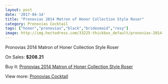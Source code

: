 ```yaml
---
layout: post
date: '2017-04-14'
title: "Pronovias 2014 Matron of Honer Collection Style Roser"
category: Pronovias Cocktail
tags: ["honer","pronovias","black","bridesmaid","rosy"]
image: http://img.hectodress.com/33225-thickbox_default/pronovias-2014-matron-of-honer-collection-style-roser.jpg
---
```

Pronovias 2014 Matron of Honer Collection Style Roser

On Sales: **$208.21**
<a href="https://www.hectodress.com/pronovias-cocktail/15318-pronovias-2014-matron-of-honer-collection-style-roser.html"><amp-img layout="responsive" width="600" height="600" src="//img.hectodress.com/33225-thickbox_default/pronovias-2014-matron-of-honer-collection-style-roser.jpg" alt="Pronovias 2014 Matron of Honer Collection Style Roser 0" /></a>

Buy it: [Pronovias 2014 Matron of Honer Collection Style Roser](https://www.hectodress.com/pronovias-cocktail/15318-pronovias-2014-matron-of-honer-collection-style-roser.html "Pronovias 2014 Matron of Honer Collection Style Roser")

View more: [Pronovias Cocktail](https://www.hectodress.com/274-pronovias-cocktail "Pronovias Cocktail")